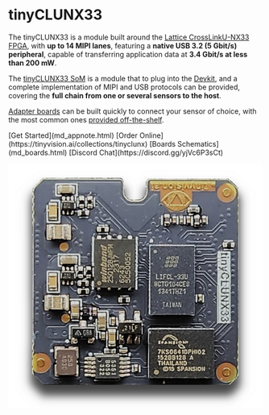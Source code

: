 # tinyCLUNX33

The tinyCLUNX33 is a module built around the
[Lattice CrossLinkU-NX33 FPGA](https://www.latticesemi.com/en/Blog/2023/09/25/20/31/Accelerate-USB-enabled-Designs-with-Lattice-CrossLinkU-NX-FPGAs),
with **up to 14 MIPI lanes**,
featuring a **native USB 3.2 (5 Gbit/s) peripheral**,
capable of transferring application data at **3.4 Gbit/s at less than 200 mW**.

The [tinyCLUNX33 SoM](som.md) is a module that to plug into the [Devkit](carrier_devkit.md),
and a complete implementation of MIPI and USB protocols can be provided,
covering the **full chain from one or several sensors to the host**.

[Adapter boards](md_boards.html#autotoc_md12) can be built quickly to connect your sensor of choice, with the most common ones
[provided off-the-shelf](https://tinyvision.ai/collections/tinyclunx).

<div class="grid">
[Get Started](md_appnote.html)
[Order Online](https://tinyvision.ai/collections/tinyclunx)
[Boards Schematics](md_boards.html)
[Discord Chat](https://discord.gg/yjVc6P3sCt)
</div>

![](images/tinyclunx33_som_v2.png)

